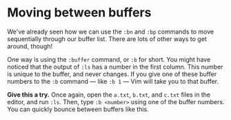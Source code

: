 # Moving between buffers

We've already seen how we can use the `:bn` and `:bp` commands to move sequentially through our buffer list. There are lots of other ways to get around, though!

One way is using the `:buffer` command, or `:b` for short. You might have noticed that the output of `:ls` has a number in the first column. This number is unique to the buffer, and never changes. If you give one of these buffer numbers to the `:b` command — like `:b 1` — Vim will take you to that buffer.

**Give this a try.** Once again, open the `a.txt`, `b.txt`, and `c.txt` files in the editor, and run `:ls`. Then, type `:b <number>` using one of the buffer numbers. You can quickly bounce between buffers like this.
